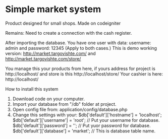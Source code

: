 Simple market system
======

Product designed for small shops. Made on codeigniter

Remains: Need to create a connection with the cash register.

After importing the database.
You have one user with data: username: admin and password: 12345 (Apply to both cases.)
This is demo working version: http://market.targovishte.com/ and http://market.targovishte.com/store/

You manage this your products from here, if yours address for project is http://localhost/ and store is this http://localhost/store/
Your cashier is here: http://localhost/

How to install this system
1. Download code on your computer.
2. Import your database from "/db" folder at project.
3. Open config file from: application/config/database.php
4. Change this settings with your:
    $db['default']['hostname'] = 'localhost'; 
    $db['default']['username'] = 'root'; // Put your username for database.
    $db['default']['password'] = ''; // Put yuor password for database.
    $db['default']['database'] = 'market'; // This is database table name.
